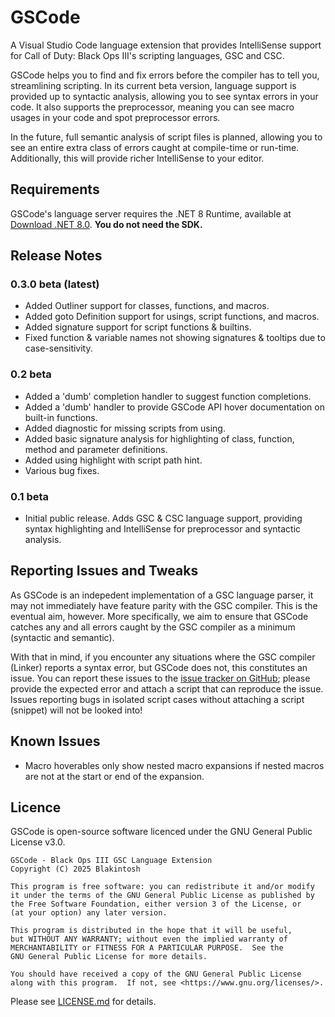 # GSCode

A Visual Studio Code language extension that provides IntelliSense support for Call of Duty: Black Ops III's scripting languages, GSC and CSC.

GSCode helps you to find and fix errors before the compiler has to tell you, streamlining scripting. In its current beta version, language support is provided up to syntactic analysis, allowing you to see syntax errors in your code. It also supports the preprocessor, meaning you can see macro usages in your code and spot preprocessor errors.

In the future, full semantic analysis of script files is planned, allowing you to see an entire extra class of errors caught at compile-time or run-time. Additionally, this will provide richer IntelliSense to your editor.

## Requirements

GSCode's language server requires the .NET 8 Runtime, available at [Download .NET 8.0](https://dotnet.microsoft.com/en-us/download/dotnet/8.0). **You do not need the SDK.**

## Release Notes

### 0.3.0 beta (latest)
* Added Outliner support for classes, functions, and macros.
* Added goto Definition support for usings, script functions, and macros.
* Added signature support for script functions & builtins.
* Fixed function & variable names not showing signatures & tooltips due to case-sensitivity.

### 0.2 beta
* Added a 'dumb' completion handler to suggest function completions.
* Added a 'dumb' handler to provide GSCode API hover documentation on built-in functions.
* Added diagnostic for missing scripts from using.
* Added basic signature analysis for highlighting of class, function, method and parameter definitions.
* Added using highlight with script path hint.
* Various bug fixes.

### 0.1 beta
* Initial public release. Adds GSC & CSC language support, providing syntax highlighting and IntelliSense for preprocessor and syntactic analysis.

## Reporting Issues and Tweaks

As GSCode is an indepedent implementation of a GSC language parser, it may not immediately have feature parity with the GSC compiler. This is the eventual aim, however. More specifically, we aim to ensure that GSCode catches any and all errors caught by the GSC compiler as a minimum (syntactic and semantic).

With that in mind, if you encounter any situations where the GSC compiler (Linker) reports a syntax error, but GSCode does not, this constitutes an issue. You can report these issues to the [issue tracker on GitHub](https://github.com/Blakintosh/gscode/issues); please provide the expected error and attach a script that can reproduce the issue. Issues reporting bugs in isolated script cases without attaching a script (snippet) will not be looked into!

## Known Issues

* Macro hoverables only show nested macro expansions if nested macros are not at the start or end of the expansion.

## Licence
GSCode is open-source software licenced under the GNU General Public License v3.0. 

```
GSCode - Black Ops III GSC Language Extension
Copyright (C) 2025 Blakintosh

This program is free software: you can redistribute it and/or modify
it under the terms of the GNU General Public License as published by
the Free Software Foundation, either version 3 of the License, or
(at your option) any later version.

This program is distributed in the hope that it will be useful,
but WITHOUT ANY WARRANTY; without even the implied warranty of
MERCHANTABILITY or FITNESS FOR A PARTICULAR PURPOSE.  See the
GNU General Public License for more details.

You should have received a copy of the GNU General Public License
along with this program.  If not, see <https://www.gnu.org/licenses/>.
```
Please see [LICENSE.md](https://github.com/Blakintosh/gscode/blob/main/LICENSE.md) for details.